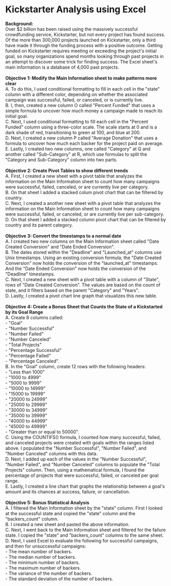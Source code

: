 # Kickstarter Analysis using Excel
<b>Background: </b><br>
Over $2 billion has been raised using the massively successful crowdfunding service, Kickstarter, but not every project has found success. Of the more than 300,000 projects launched on Kickstarter, only a third have made it through the funding process with a positive outcome.  Getting funded on Kickstarter requires meeting or exceeding the project's initial goal, so many organizations spend months looking through past projects in an attempt to discover some trick for finding success. The Excel sheet's main information is a database of 4,000 past projects.<br>
<br>
<b>Objective 1: Modify the Main Information sheet to make patterns more clear</b><br>
A. To do this, I used conditional formatting to fill in each cell in the "state" column with a different color, depending on whether the associated campaign was successful, failed, or canceled, or is currently live.<br>
B. I, then, created a new column O called "Percent Funded" that uses a simple formula to uncover how much money a campaign made to reach its initial goal.<br>
C. Next, I used conditional formatting to fill each cell in the "Percent Funded" column using a three-color scale. The scale starts at 0 and is a dark shade of red, transitioning to green at 100, and blue at 200.<br>
D. Next, I created a new column P called "Average Donation" that uses a formula to uncover how much each backer for the project paid on average.<br>
E. Lastly, I created two new columns, one called "Category" at Q and another called "Sub-Category" at R, which use formulas to split the "Category and Sub-Category" column into two parts.<br>
<br>
<b>Objective 2: Create Pivot Tables to show different trends</b><br>
A. First, I created a new sheet with a pivot table that analyzes the information on the Main Information sheet to count how many campaigns were successful, failed, canceled, or are currently live per category.<br>
B. On that sheet I added a stacked colum pivot chart that can be filtered by country.<br>
C. Next, I created a another new sheet with a pivot table that analyzes the information on the Main Information sheet to count how many campaigns were successful, failed, or canceled, or are currently live per sub-category.<br>
D. On that sheet I added a stacked column pivot chart that can be filtered by country and its parent category.<br>
<br>
<b>Objective 3: Convert the timestamps to a normal date</b><br>
A. I created two new columns on the Main Information sheet called "Date Created Conversion" and "Date Ended Conversion".<br>
B. The dates stored within the "Deadline" and "Launched_at" columns use Unix timestamps. Using an existing conversion formula, the "Date Created Conversion" now holds the conversion of the "launched_at" timestamps. And the "Date Ended Conversion" now holds the conversion of the "Deadline" timestamps.<br>
C. Next, I created a new sheet with a pivot table with a column of "State", rows of "Date Created Conversion". The values are based on the count of state, and it filters based on the parent "Category" and "Years".<br>
D. Lastly, I created a pivot chart line graph that visualizes this new table.<br>
<br>
<b>Objective 4: Create a Bonus Sheet that Counts the State of a Kickstarted by its Goal Range</b><br>
A. Create 8 columns called:
<br>     - "Goal"
<br>     - "Number Successful"
<br>     - "Number Failed"
<br>     - "Number Canceled"
<br>     - "Total Projects"
<br>     - "Percentage Successful"
<br>     - "Percentage Failed"
<br>     - "Percentage Canceled".<br>
B. In the "Goal" column, create 12 rows with the following headers:
<br>     - "Less than 1000"
<br>     - "1000 to 4999"
<br>     - "5000 to 9999"
<br>     - "10000 to 14999"
<br>     - "15000 to 19999"
<br>     - "20000 to 24999"
<br>     - "25000 to 29999"
<br>     - "30000 to 34999"
<br>     - "35000 to 39999"
<br>     - "40000 to 44999"
<br>     - "45000 to 49999"
<br>     - "Greater than or equal to 50000".<br>
C. Using the COUNTIFS() formula, I counted how many successful, failed, and canceled projects were created with goals within the ranges listed above. I populated the "Number Successful", "Number Failed", and "Number Canceled" columns with this data.<br>
D. Next, I added up each of the values in the "Number Successful", "Number Failed", and "Number Canceled" columns to populate the "Total Projects" column. Then, using a mathematical formula, I found the percentage of projects that were successful, failed, or canceled per goal range.<br>
E. Lastly, I created a line chart that graphs the relationship between a goal's amount and its chances at success, failure, or cancellation.<br>
<br>
<b>Objective 5: Bonus Statistical Analysis</b><br>
A. I filtered the Main Information sheet by the "state" column. First I looked at the successful state and copied the "state" column and the "backers_count" column.<br>
B. I created a new sheet and pasted the above information.<br>
C. Next, I went back to the Main Information sheet and filtered for the failure state. I copied the "state" and "backers_count" columns to the same sheet.<br>
D. Next, I used Excel to evaluate the following for successful campaigns, and then for unsuccessful campaigns:
<br>     - The mean number of backers.
<br>     - The median number of backers.
<br>     - The minimum number of backers.
<br>     - The maximum number of backers.
<br>     - The variance of the number of backers.
<br>     - The standard deviation of the number of backers.

